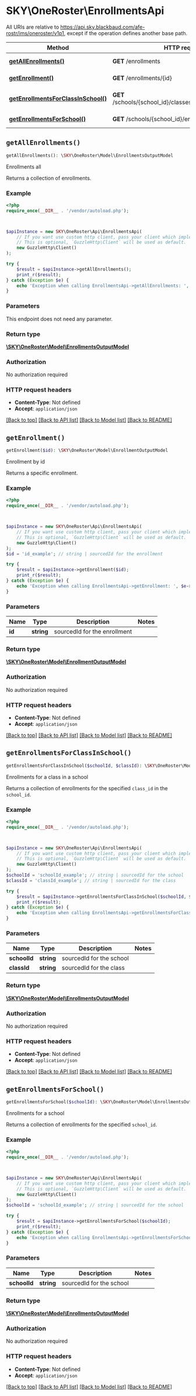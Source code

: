 # SKY\OneRoster\EnrollmentsApi

All URIs are relative to https://api.sky.blackbaud.com/afe-rostr/ims/oneroster/v1p1, except if the operation defines another base path.

| Method | HTTP request | Description |
| ------------- | ------------- | ------------- |
| [**getAllEnrollments()**](EnrollmentsApi.md#getAllEnrollments) | **GET** /enrollments | Enrollments all |
| [**getEnrollment()**](EnrollmentsApi.md#getEnrollment) | **GET** /enrollments/{id} | Enrollment by id |
| [**getEnrollmentsForClassInSchool()**](EnrollmentsApi.md#getEnrollmentsForClassInSchool) | **GET** /schools/{school_id}/classes/{class_id}/enrollments | Enrollments for a class in a school |
| [**getEnrollmentsForSchool()**](EnrollmentsApi.md#getEnrollmentsForSchool) | **GET** /schools/{school_id}/enrollments | Enrollments for a school |


## `getAllEnrollments()`

```php
getAllEnrollments(): \SKY\OneRoster\Model\EnrollmentsOutputModel
```

Enrollments all

Returns a collection of enrollments.

### Example

```php
<?php
require_once(__DIR__ . '/vendor/autoload.php');



$apiInstance = new SKY\OneRoster\Api\EnrollmentsApi(
    // If you want use custom http client, pass your client which implements `GuzzleHttp\ClientInterface`.
    // This is optional, `GuzzleHttp\Client` will be used as default.
    new GuzzleHttp\Client()
);

try {
    $result = $apiInstance->getAllEnrollments();
    print_r($result);
} catch (Exception $e) {
    echo 'Exception when calling EnrollmentsApi->getAllEnrollments: ', $e->getMessage(), PHP_EOL;
}
```

### Parameters

This endpoint does not need any parameter.

### Return type

[**\SKY\OneRoster\Model\EnrollmentsOutputModel**](../Model/EnrollmentsOutputModel.md)

### Authorization

No authorization required

### HTTP request headers

- **Content-Type**: Not defined
- **Accept**: `application/json`

[[Back to top]](#) [[Back to API list]](../../README.md#endpoints)
[[Back to Model list]](../../README.md#models)
[[Back to README]](../../README.md)

## `getEnrollment()`

```php
getEnrollment($id): \SKY\OneRoster\Model\EnrollmentOutputModel
```

Enrollment by id

Returns a specific enrollment.

### Example

```php
<?php
require_once(__DIR__ . '/vendor/autoload.php');



$apiInstance = new SKY\OneRoster\Api\EnrollmentsApi(
    // If you want use custom http client, pass your client which implements `GuzzleHttp\ClientInterface`.
    // This is optional, `GuzzleHttp\Client` will be used as default.
    new GuzzleHttp\Client()
);
$id = 'id_example'; // string | sourcedId for the enrollment

try {
    $result = $apiInstance->getEnrollment($id);
    print_r($result);
} catch (Exception $e) {
    echo 'Exception when calling EnrollmentsApi->getEnrollment: ', $e->getMessage(), PHP_EOL;
}
```

### Parameters

| Name | Type | Description  | Notes |
| ------------- | ------------- | ------------- | ------------- |
| **id** | **string**| sourcedId for the enrollment | |

### Return type

[**\SKY\OneRoster\Model\EnrollmentOutputModel**](../Model/EnrollmentOutputModel.md)

### Authorization

No authorization required

### HTTP request headers

- **Content-Type**: Not defined
- **Accept**: `application/json`

[[Back to top]](#) [[Back to API list]](../../README.md#endpoints)
[[Back to Model list]](../../README.md#models)
[[Back to README]](../../README.md)

## `getEnrollmentsForClassInSchool()`

```php
getEnrollmentsForClassInSchool($schoolId, $classId): \SKY\OneRoster\Model\EnrollmentsOutputModel
```

Enrollments for a class in a school

Returns a collection of enrollments for the specified <code>class_id</code> in the <code>school_id</code>.

### Example

```php
<?php
require_once(__DIR__ . '/vendor/autoload.php');



$apiInstance = new SKY\OneRoster\Api\EnrollmentsApi(
    // If you want use custom http client, pass your client which implements `GuzzleHttp\ClientInterface`.
    // This is optional, `GuzzleHttp\Client` will be used as default.
    new GuzzleHttp\Client()
);
$schoolId = 'schoolId_example'; // string | sourcedId for the school
$classId = 'classId_example'; // string | sourcedId for the class

try {
    $result = $apiInstance->getEnrollmentsForClassInSchool($schoolId, $classId);
    print_r($result);
} catch (Exception $e) {
    echo 'Exception when calling EnrollmentsApi->getEnrollmentsForClassInSchool: ', $e->getMessage(), PHP_EOL;
}
```

### Parameters

| Name | Type | Description  | Notes |
| ------------- | ------------- | ------------- | ------------- |
| **schoolId** | **string**| sourcedId for the school | |
| **classId** | **string**| sourcedId for the class | |

### Return type

[**\SKY\OneRoster\Model\EnrollmentsOutputModel**](../Model/EnrollmentsOutputModel.md)

### Authorization

No authorization required

### HTTP request headers

- **Content-Type**: Not defined
- **Accept**: `application/json`

[[Back to top]](#) [[Back to API list]](../../README.md#endpoints)
[[Back to Model list]](../../README.md#models)
[[Back to README]](../../README.md)

## `getEnrollmentsForSchool()`

```php
getEnrollmentsForSchool($schoolId): \SKY\OneRoster\Model\EnrollmentsOutputModel
```

Enrollments for a school

Returns a collection of enrollments for the specified <code>school_id</code>.

### Example

```php
<?php
require_once(__DIR__ . '/vendor/autoload.php');



$apiInstance = new SKY\OneRoster\Api\EnrollmentsApi(
    // If you want use custom http client, pass your client which implements `GuzzleHttp\ClientInterface`.
    // This is optional, `GuzzleHttp\Client` will be used as default.
    new GuzzleHttp\Client()
);
$schoolId = 'schoolId_example'; // string | sourcedId for the school

try {
    $result = $apiInstance->getEnrollmentsForSchool($schoolId);
    print_r($result);
} catch (Exception $e) {
    echo 'Exception when calling EnrollmentsApi->getEnrollmentsForSchool: ', $e->getMessage(), PHP_EOL;
}
```

### Parameters

| Name | Type | Description  | Notes |
| ------------- | ------------- | ------------- | ------------- |
| **schoolId** | **string**| sourcedId for the school | |

### Return type

[**\SKY\OneRoster\Model\EnrollmentsOutputModel**](../Model/EnrollmentsOutputModel.md)

### Authorization

No authorization required

### HTTP request headers

- **Content-Type**: Not defined
- **Accept**: `application/json`

[[Back to top]](#) [[Back to API list]](../../README.md#endpoints)
[[Back to Model list]](../../README.md#models)
[[Back to README]](../../README.md)
